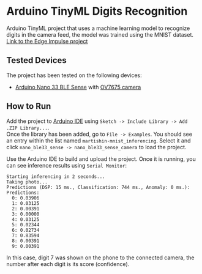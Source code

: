 # Arduino TinyML Digits Recognition
Arduino TinyML project that uses a machine learning model to recognize digits in the camera feed, the model was trained using the MNIST dataset.   
[Link to the Edge Impulse project](https://studio.edgeimpulse.com/studio/537816)

## Tested Devices

The project has been tested on the following devices:
- [Arduino Nano 33 BLE Sense](https://store.arduino.cc/usa/nano-33-ble-sense-with-headers) with [OV7675 camera](https://store.arduino.cc/en-de/products/arducam-camera-module)

## How to Run
Add the project to [Arduino IDE](https://www.arduino.cc/en/software/) using `Sketch -> Include Library -> Add .ZIP Library...`.  
Once the library has been added, go to `File -> Examples`. You should see an entry within the list named `martishin-mnist_inferencing`. Select it and click `nano_ble33_sense -> nano_ble33_sense_camera` to load the project.

Use the Arduino IDE to build and upload the project. Once it is running, you can see inference results using `Serial Monitor`:

```
Starting inferencing in 2 seconds...
Taking photo...
Predictions (DSP: 15 ms., Classification: 744 ms., Anomaly: 0 ms.): 
Predictions:
  0: 0.03906
  1: 0.03125
  2: 0.00391
  3: 0.00000
  4: 0.03125
  5: 0.02344
  6: 0.02734
  7: 0.83594
  8: 0.00391
  9: 0.00391
```

In this case, digit 7 was shown on the phone to the connected camera, the number after each digit is its score (confidence).
